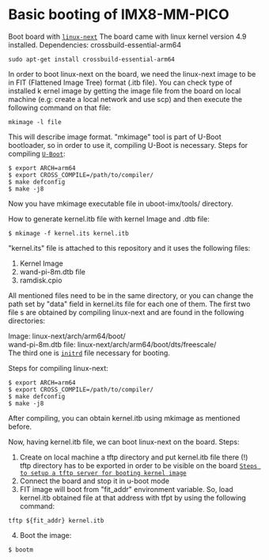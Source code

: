 # Basic booting of IMX8-MM-PICO

Boot board with [`linux-next`](https://git.kernel.org/pub/scm/linux/kernel/git/next/linux-next.git/)
The board came with linux kernel version 4.9 installed.
Dependencies: crossbuild-essential-arm64

```console
sudo apt-get install crossbuild-essential-arm64
```

In order to boot linux-next on the board, we need the linux-next image to be in 
FIT (Flattened Image Tree) format (.itb file). You can check type of installed k
ernel image by getting the image file from the board on local machine (e.g: create
a local network and use scp) and then execute the following command on that file:
```console
mkimage -l file
```
This will describe image format. "mkimage" tool is part of U-Boot bootloader, so
 in order to use it, compiling U-Boot is necessary.
Steps for compiling [`U-Boot`](https://github.com/wandboard-org/uboot-imx):

```console
$ export ARCH=arm64
$ export CROSS_COMPILE=/path/to/compiler/
$ make defconfig
$ make -j8
```
Now you have mkimage executable file in uboot-imx/tools/ directory.

How to generate kernel.itb file with kernel Image and .dtb file:
```console
$ mkimage -f kernel.its kernel.itb
```
"kernel.its" file is attached to this repository and it uses the following files:
1. Kernel Image
2. wand-pi-8m.dtb file
3. ramdisk.cpio

All mentioned files need to be in the same directory, or you can change the path
 set by "data" field in kernel.its file for each one of them. The first two file
s are obtained by compiling linux-next and are found in the following directories:

Image: linux-next/arch/arm64/boot/  
wand-pi-8m.dtb file: linux-next/arch/arm64/boot/dts/freescale/  
The third one is [`initrd`](https://developer.ibm.com/articles/l-initrd/) file necessary
for booting.

Steps for compiling linux-next:
```console
$ export ARCH=arm64
$ export CROSS_COMPILE=/path/to/compiler/
$ make defconfig
$ make -j8
```

After compiling, you can obtain kernel.itb using mkimage as mentioned before.

Now, having kernel.itb file, we can boot linux-next on the board. Steps:

1. Create on local machine a tftp directory and put kernel.itb file there
(!) tftp directory has to be exported in order to be visible on the board
[`Steps to setup a tftp server for booting kernel image`](https://wiki.commotionwireless.net/doku.php/development_resources/router/tftp_bootp_server_setup)
2. Connect the board and stop it in u-boot mode
3. FIT image will boot from "fit_addr" environment variable. So, load kernel.itb
 obtained file at that address with tfpt by using the following command:
```console
tftp ${fit_addr} kernel.itb
```
4. Boot the image:
```console
$ bootm
```
